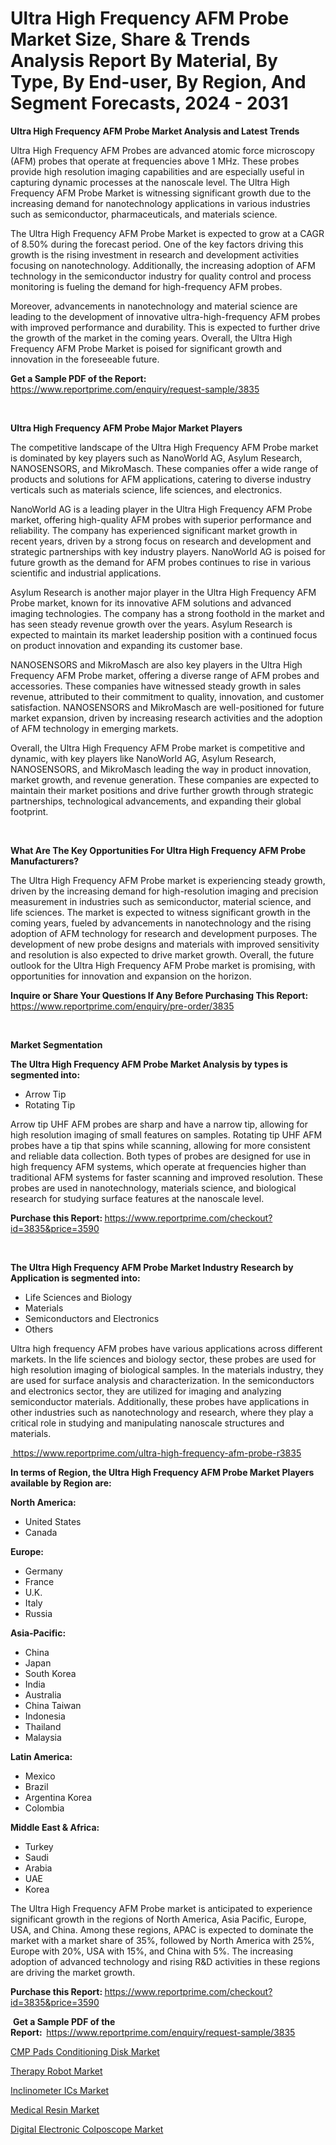<p><h1>Ultra High Frequency AFM Probe Market Size, Share & Trends Analysis Report By Material, By Type, By End-user, By Region, And Segment Forecasts, 2024 - 2031</h1></p><p><strong>Ultra High Frequency AFM Probe Market Analysis and Latest Trends</strong></p>
<p><p>Ultra High Frequency AFM Probes are advanced atomic force microscopy (AFM) probes that operate at frequencies above 1 MHz. These probes provide high resolution imaging capabilities and are especially useful in capturing dynamic processes at the nanoscale level. The Ultra High Frequency AFM Probe Market is witnessing significant growth due to the increasing demand for nanotechnology applications in various industries such as semiconductor, pharmaceuticals, and materials science.</p><p>The Ultra High Frequency AFM Probe Market is expected to grow at a CAGR of 8.50% during the forecast period. One of the key factors driving this growth is the rising investment in research and development activities focusing on nanotechnology. Additionally, the increasing adoption of AFM technology in the semiconductor industry for quality control and process monitoring is fueling the demand for high-frequency AFM probes.</p><p>Moreover, advancements in nanotechnology and material science are leading to the development of innovative ultra-high-frequency AFM probes with improved performance and durability. This is expected to further drive the growth of the market in the coming years. Overall, the Ultra High Frequency AFM Probe Market is poised for significant growth and innovation in the foreseeable future.</p></p>
<p><strong>Get a Sample PDF of the Report:&nbsp;</strong> <a href="https://www.reportprime.com/enquiry/request-sample/3835">https://www.reportprime.com/enquiry/request-sample/3835</a></p>
<p>&nbsp;</p>
<p><strong>Ultra High Frequency AFM Probe Major Market Players</strong></p>
<p><p>The competitive landscape of the Ultra High Frequency AFM Probe market is dominated by key players such as NanoWorld AG, Asylum Research, NANOSENSORS, and MikroMasch. These companies offer a wide range of products and solutions for AFM applications, catering to diverse industry verticals such as materials science, life sciences, and electronics.</p><p>NanoWorld AG is a leading player in the Ultra High Frequency AFM Probe market, offering high-quality AFM probes with superior performance and reliability. The company has experienced significant market growth in recent years, driven by a strong focus on research and development and strategic partnerships with key industry players. NanoWorld AG is poised for future growth as the demand for AFM probes continues to rise in various scientific and industrial applications.</p><p>Asylum Research is another major player in the Ultra High Frequency AFM Probe market, known for its innovative AFM solutions and advanced imaging technologies. The company has a strong foothold in the market and has seen steady revenue growth over the years. Asylum Research is expected to maintain its market leadership position with a continued focus on product innovation and expanding its customer base.</p><p>NANOSENSORS and MikroMasch are also key players in the Ultra High Frequency AFM Probe market, offering a diverse range of AFM probes and accessories. These companies have witnessed steady growth in sales revenue, attributed to their commitment to quality, innovation, and customer satisfaction. NANOSENSORS and MikroMasch are well-positioned for future market expansion, driven by increasing research activities and the adoption of AFM technology in emerging markets.</p><p>Overall, the Ultra High Frequency AFM Probe market is competitive and dynamic, with key players like NanoWorld AG, Asylum Research, NANOSENSORS, and MikroMasch leading the way in product innovation, market growth, and revenue generation. These companies are expected to maintain their market positions and drive further growth through strategic partnerships, technological advancements, and expanding their global footprint.</p></p>
<p>&nbsp;</p>
<p><strong>What Are The Key Opportunities For Ultra High Frequency AFM Probe Manufacturers?</strong></p>
<p><p>The Ultra High Frequency AFM Probe market is experiencing steady growth, driven by the increasing demand for high-resolution imaging and precision measurement in industries such as semiconductor, material science, and life sciences. The market is expected to witness significant growth in the coming years, fueled by advancements in nanotechnology and the rising adoption of AFM technology for research and development purposes. The development of new probe designs and materials with improved sensitivity and resolution is also expected to drive market growth. Overall, the future outlook for the Ultra High Frequency AFM Probe market is promising, with opportunities for innovation and expansion on the horizon.</p></p>
<p><strong>Inquire or Share Your Questions If Any Before Purchasing This Report:</strong> <a href="https://www.reportprime.com/enquiry/pre-order/3835">https://www.reportprime.com/enquiry/pre-order/3835</a></p>
<p>&nbsp;</p>
<p><strong>Market Segmentation</strong></p>
<p><strong>The Ultra High Frequency AFM Probe Market Analysis by types is segmented into:</strong></p>
<p><ul><li>Arrow Tip</li><li>Rotating Tip</li></ul></p>
<p><p>Arrow tip UHF AFM probes are sharp and have a narrow tip, allowing for high resolution imaging of small features on samples. Rotating tip UHF AFM probes have a tip that spins while scanning, allowing for more consistent and reliable data collection. Both types of probes are designed for use in high frequency AFM systems, which operate at frequencies higher than traditional AFM systems for faster scanning and improved resolution. These probes are used in nanotechnology, materials science, and biological research for studying surface features at the nanoscale level.</p></p>
<p><strong>Purchase this Report:&nbsp;</strong><a href="https://www.reportprime.com/checkout?id=3835&price=3590">https://www.reportprime.com/checkout?id=3835&price=3590</a></p>
<p>&nbsp;</p>
<p><strong>The Ultra High Frequency AFM Probe Market Industry Research by Application is segmented into:</strong></p>
<p><ul><li>Life Sciences and Biology</li><li>Materials</li><li>Semiconductors and Electronics</li><li>Others</li></ul></p>
<p><p>Ultra high frequency AFM probes have various applications across different markets. In the life sciences and biology sector, these probes are used for high resolution imaging of biological samples. In the materials industry, they are used for surface analysis and characterization. In the semiconductors and electronics sector, they are utilized for imaging and analyzing semiconductor materials. Additionally, these probes have applications in other industries such as nanotechnology and research, where they play a critical role in studying and manipulating nanoscale structures and materials.</p></p>
<p><a href="https://www.reportprime.com/ultra-high-frequency-afm-probe-r3835">&nbsp;https://www.reportprime.com/ultra-high-frequency-afm-probe-r3835</a></p>
<p><strong>In terms of Region, the Ultra High Frequency AFM Probe Market Players available by Region are:</strong></p>
<p>
    <p> <strong> North America: </strong>
        <ul>
            <li>United States</li>
            <li>Canada</li>
        </ul>
        </p> 
    <p> <strong> Europe: </strong>
        <ul>
            <li>Germany</li>
            <li>France</li>
            <li>U.K.</li>
            <li>Italy</li>
            <li>Russia</li>
        </ul>
        </p> 
    <p> <strong> Asia-Pacific: </strong>
        <ul>
            <li>China</li>
            <li>Japan</li>
            <li>South Korea</li>
            <li>India</li>
            <li>Australia</li>
            <li>China Taiwan</li>
            <li>Indonesia</li>
            <li>Thailand</li>
            <li>Malaysia</li>
        </ul>
        </p> 
    <p> <strong> Latin America: </strong>
        <ul>
            <li>Mexico</li>
            <li>Brazil</li>
            <li>Argentina Korea</li>
            <li>Colombia</li>
        </ul>
        </p> 
    <p> <strong> Middle East & Africa: </strong>
        <ul>
            <li>Turkey</li>
            <li>Saudi</li>
            <li>Arabia</li>
            <li>UAE</li>
            <li>Korea</li>
        </ul>
    </p>
    </p>
<p><p>The Ultra High Frequency AFM Probe market is anticipated to experience significant growth in the regions of North America, Asia Pacific, Europe, USA, and China. Among these regions, APAC is expected to dominate the market with a market share of 35%, followed by North America with 25%, Europe with 20%, USA with 15%, and China with 5%. The increasing adoption of advanced technology and rising R&D activities in these regions are driving the market growth.</p></p>
<p><strong>Purchase this Report: </strong><a href="https://www.reportprime.com/checkout?id=3835&price=3590">https://www.reportprime.com/checkout?id=3835&price=3590</a></p>
<p>&nbsp;<strong>Get a Sample PDF of the Report:&nbsp;&nbsp;</strong><a href="https://www.reportprime.com/enquiry/request-sample/3835">https://www.reportprime.com/enquiry/request-sample/3835</a></p>
<p><strong></strong></p>
<p><p><a href="https://github.com/josesg55/Market-Research-Report-List-4/blob/main/cmp-pads-conditioning-disk-market.md">CMP Pads Conditioning Disk Market</a></p><p><a href="https://medium.com/@sloanlkins7856/mapping-the-therapy-robot-market-trends-challenges-and-breakthroughs-2024-2031-91c18ecccba5">Therapy Robot Market</a></p><p><a href="https://github.com/indrystar/Market-Research-Report-List-4/blob/main/inclinometer-ics-market.md">Inclinometer ICs Market</a></p><p><a href="https://medium.com/@fredyconn_73380/medical-resin-market-share-size-trends-industry-analysis-report-by-type-by-end-use-4732e592b36e">Medical Resin Market</a></p><p><a href="https://medium.com/@tiannaorton6767/digital-electronic-colposcope-market-2024-2031-industry-insights-and-investment-opportunities-c02a8d952901">Digital Electronic Colposcope Market</a></p></p>